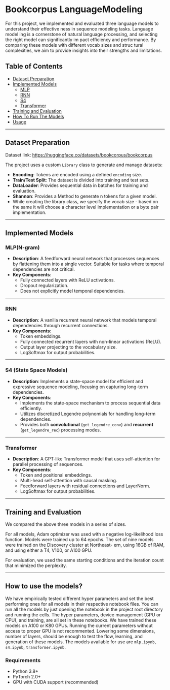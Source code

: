 # Bookcorpus LanguageModeling
For this project, we implemented and evaluated
three language models to understand their effective
ness in sequence modeling tasks. Language model
ing is a cornerstone of natural language processing,
and selecting the right model can significantly im
pact efficiency and performance. By comparing
these models with different vocab sizes and struc
tural complexities, we aim to provide insights into
their strengths and limitations.

## Table of Contents

- [Dataset Preparation](#dataset-preparation)
- [Implemented Models](#implemented-models)
  - [MLP](#mlp)
  - [RNN](#rnn)
  - [S4](#s4)
  - [Transformer](#transformer)
- [Training and Evaluation](#training-and-evaluation)
- [How To Run The Models](#how-to-use-the-models?)
- [Usage](#usage)

---
## Dataset Preparation
Dataset link: https://huggingface.co/datasets/bookcorpus/bookcorpus

The project uses a custom `Library` class to generate and manage datasets:
- **Encoding**: Tokens are encoded using a defined `encoding` size.
- **Train/Test Split**: The dataset is divided into training and test sets.
- **DataLoader**: Provides sequential data in batches for training and evaluation.
- **Shannon**: Provides a Method to generate n tokens for a given model.
- While creating the library class, we specify the vocab size - based on the same it will choose a character level implementation or a byte pair implementation.


---

## Implemented Models

### MLP(N-gram)
- **Description**: A feedforward neural network that processes sequences by flattening them into a single vector. Suitable for tasks where temporal dependencies are not critical.
- **Key Components**:
  - Fully connected layers with ReLU activations.
  - Dropout regularization.
  - Does not explicitly model temporal dependencies.

---

### RNN
- **Description**: A vanilla recurrent neural network that models temporal dependencies through recurrent connections.
- **Key Components**:
  - Token embeddings.
  - Fully connected recurrent layers with non-linear activations (ReLU).
  - Output layer projecting to the vocabulary size.
  - LogSoftmax for output probabilities.

---

### S4 (State Space Models)
- **Description**: Implements a state-space model for efficient and expressive sequence modeling, focusing on capturing long-term dependencies.
- **Key Components**:
   - Implements the state-space mechanism to process sequential data efficiently.
   - Utilizes discretized Legendre polynomials for handling long-term dependencies.
   - Provides both **convolutional** (`get_legendre_conv`) and **recurrent** (`get_legendre_rec`) processing modes.

---

### Transformer
- **Description**: A GPT-like Transformer model that uses self-attention for parallel processing of sequences.
- **Key Components**:
  - Token and positional embeddings.
  - Multi-head self-attention with causal masking.
  - Feedforward layers with residual connections and LayerNorm.
  - LogSoftmax for output probabilities.


---

## Training and Evaluation
We compared the above three models in a series
of sizes.

For all models, Adam optimizer was used with a
negative log-likelihood loss function. Models were
trained up to 64 epochs. The set of nine models
were trained on the Discovery cluster at Northeast-
ern, using 16GB of RAM, and using either a T4,
V100, or A100 GPU. 

For evaluation, we used the same starting conditions and the iteration count that minimized the perplexity.

---

## How to use the models?
We have empirically tested different hyper parameters and set the best performing ones for all models in their respective notebook files. You can run all the models by just opening the notebook in the project root directory and running the cells. The hyper parameters, device management (GPU or CPU), and training, are all set in these notebooks. We have trained these models on A100 or K80 GPUs. Running the current parameters without access to proper GPU is not recommented. Lowering some dimensions, number of layers, should be enough to test the flow, learning, and generation of these models. The models available for use are `mlp.ipynb`, `s4.ipynb`, `transformer.ipynb`.

### Requirements
- Python 3.8+
- PyTorch 2.0+
- GPU with CUDA support (recommended)
